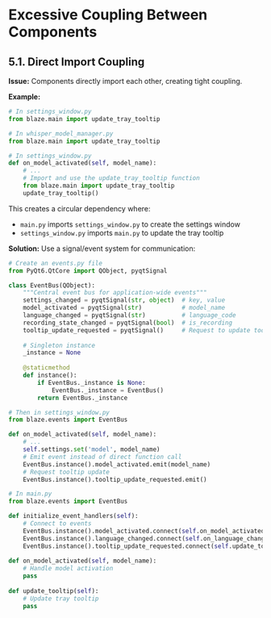 # Excessive Coupling Between Components

## 5.1. Direct Import Coupling

**Issue:** Components directly import each other, creating tight coupling.

**Example:**
```python
# In settings_window.py
from blaze.main import update_tray_tooltip

# In whisper_model_manager.py
from blaze.main import update_tray_tooltip

# In settings_window.py
def on_model_activated(self, model_name):
    # ...
    # Import and use the update_tray_tooltip function
    from blaze.main import update_tray_tooltip
    update_tray_tooltip()
```

This creates a circular dependency where:
- `main.py` imports `settings_window.py` to create the settings window
- `settings_window.py` imports `main.py` to update the tray tooltip

**Solution:** Use a signal/event system for communication:

```python
# Create an events.py file
from PyQt6.QtCore import QObject, pyqtSignal

class EventBus(QObject):
    """Central event bus for application-wide events"""
    settings_changed = pyqtSignal(str, object)  # key, value
    model_activated = pyqtSignal(str)           # model_name
    language_changed = pyqtSignal(str)          # language_code
    recording_state_changed = pyqtSignal(bool)  # is_recording
    tooltip_update_requested = pyqtSignal()     # Request to update tooltip
    
    # Singleton instance
    _instance = None
    
    @staticmethod
    def instance():
        if EventBus._instance is None:
            EventBus._instance = EventBus()
        return EventBus._instance

# Then in settings_window.py
from blaze.events import EventBus

def on_model_activated(self, model_name):
    # ...
    self.settings.set('model', model_name)
    # Emit event instead of direct function call
    EventBus.instance().model_activated.emit(model_name)
    # Request tooltip update
    EventBus.instance().tooltip_update_requested.emit()

# In main.py
from blaze.events import EventBus

def initialize_event_handlers(self):
    # Connect to events
    EventBus.instance().model_activated.connect(self.on_model_activated)
    EventBus.instance().language_changed.connect(self.on_language_changed)
    EventBus.instance().tooltip_update_requested.connect(self.update_tooltip)
    
def on_model_activated(self, model_name):
    # Handle model activation
    pass
    
def update_tooltip(self):
    # Update tray tooltip
    pass